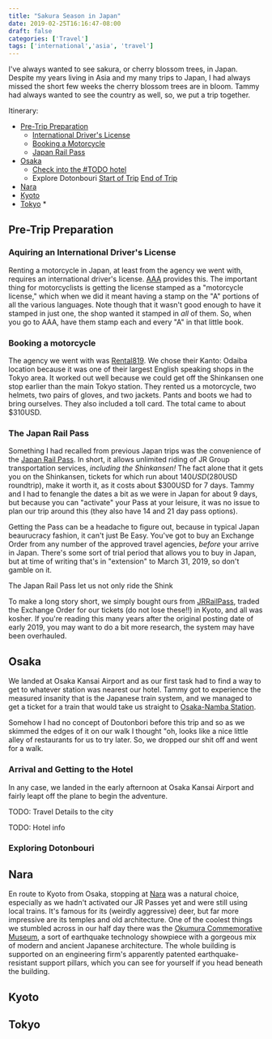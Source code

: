 ```yaml
---
title: "Sakura Season in Japan"
date: 2019-02-25T16:16:47-08:00
draft: false
categories: ['Travel']
tags: ['international','asia', 'travel']
---
```


I've always wanted to see sakura, or cherry blossom trees, in Japan. Despite my
years living in Asia and my many trips to Japan, I had always missed the short
few weeks the cherry blossom trees are in bloom. Tammy had always wanted to see
the country as well, so, we put a trip together.

Itinerary:

* [Pre-Trip Preparation](#preparation)
  * [International Driver's License](#international-dl)
  * [Booking a Motorcycle](#motorcycle-booking)
  * [Japan Rail Pass](#japan-rail-pass)
* [Osaka](#osaka)
  * [Check into the #TODO hotel](#osaka-hotel-one)
  * Explore Dotonbouri [Start of Trip](#dotonbouri-one) [End of Trip](#dotonbouri-two)
* [Nara](#nara)
* [Kyoto](#kyoto)
* [Tokyo](#tokyo)
  *

## Pre-Trip Preparation <a id="preparation">

### Aquiring an International Driver's License <a id="international-dl">
Renting a motorcycle in Japan, at least from the agency we went with, requires an international
driver's license. [AAA](https://www.aaa.com/vacation/idpf.html) provides this. The important
thing for motorcyclists is getting the license stamped as a "motorcycle license," which when
we did it meant having a stamp on the "A" portions of all the various languages. Note though
that it wasn't good enough to have it stamped in just one, the shop wanted it stamped in *all*
of them. So, when you go to AAA, have them stamp each and every "A" in that little book.

### Booking a motorcycle <a id="motorcycle-booking">
The agency we went with was [Rental819](https://www.rental819.com/english/).
We chose their Kanto: Odaiba location because it was one of their largest English
speaking shops in the Tokyo area. It worked out well because we could get off the
Shinkansen one stop earlier than the main Tokyo station. They rented us a
motorcycle, two helmets, two pairs of gloves, and two jackets. Pants and boots we had to
bring ourselves. They also included a toll card. The total came to about $310USD.

### The Japan Rail Pass <a id="japan-rail-pass">
Something I had recalled from previous Japan trips was the convenience of the
[Japan Rail Pass](https://en.wikipedia.org/wiki/Japan_Rail_Pass). In short, it
allows unlimited riding of JR Group transportation services, *including the
Shinkansen!* The fact alone that it gets you on the Shinkansen, tickets for
which run about $140USD ($280USD roundtrip), make it worth it, as it costs about
$300USD for 7 days. Tammy and I had to fenangle the dates a bit as we were in
Japan for about 9 days, but because you can "activate" your Pass at your leisure,
it was no issue to plan our trip around this (they also have 14 and 21 day pass
options).

Getting the Pass can be a headache to figure out, because in typical Japan
beaurucracy fashion, it can't just Be Easy. You've got to buy an Exchange Order
from any number of the approved travel agencies, *before* your arrive in Japan.
There's some sort of trial period that allows you to buy in Japan, but at time
of writing that's in "extension" to March 31, 2019, so don't gamble on it.

The Japan Rail Pass let us not only ride the Shink

To make a long story short, we simply bought ours from [JRRailPass](https://www.jrailpass.com/),
traded the Exchange Order for our tickets (do not lose these!!) in Kyoto, and all
was kosher. If you're reading this many years after the original posting date of
early 2019, you may want to do a bit more research, the system may have been
overhauled.

## Osaka <a id="osaka"></a>
We landed at Osaka Kansai Airport and as our first task had to find a way to get
to whatever station was nearest our hotel. Tammy got to experience the measured
insanity that is the Japanese train system, and we managed to get a ticket for
a train that would take us straight to [Osaka-Namba Station](https://goo.gl/maps/DseKrxLodBB2).

Somehow I had no concept of Doutonbori before this trip and so as we skimmed the
edges of it on our walk I thought "oh, looks like a nice little alley of
restaurants for us to try later. So, we dropped our shit off and went for a walk.

### Arrival and Getting to the Hotel <a id="osaka-hotel-one">
In any case, we landed in the early afternoon at Osaka Kansai Airport and fairly
leapt off the plane to begin the adventure.

TODO: Travel Details to the city

TODO: Hotel info
### Exploring Dotonbouri <a id="dotonbouri-one">
## Nara <a id="nara"></a>
En route to Kyoto from Osaka, stopping at [Nara](https://en.wikipedia.org/wiki/Nara)
was a natural choice, especially as we hadn't activated our JR Passes yet and were
still using local trains. It's famous for its (weirdly aggressive) deer, but far
more impressive are its temples and old architecture. One of the coolest things
we stumbled across in our half day there was the [Okumura Commemorative Museum](https://goo.gl/maps/gdiJmLU3mJQ2),
a sort of earthquake technology showpiece with a gorgeous mix of modern and
ancient Japanese architecture. The whole building is supported on an engineering
firm's apparently patented earthquake-resistant support pillars, which you can see
for yourself if you head beneath the building.

## Kyoto <a id="kyoto"></a>
## Tokyo <a id="tokyo"></a>
